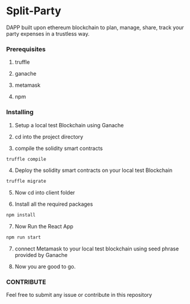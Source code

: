 # Split-Party

DAPP built upon ethereum blockchain to plan, manage, share, track your party expenses in a trustless way.


### Prerequisites

1) truffle

2) ganache

3) metamask

4) npm 

### Installing

1) Setup a local test Blockchain using Ganache

2) cd into the project directory


3) compile the solidity smart contracts 

```bash
truffle compile
```

4) Deploy the solidity smart contracts on your local test Blockchain

```bash
truffle migrate
```
5) Now cd into client folder

6) Install all the required packages

```bash
npm install
```
7) Now Run the React App

```bash
npm run start
```
7) connect Metamask to your local test blockchain using seed phrase provided by Ganache


6) Now you are good to go.

### CONTRIBUTE

Feel free to submit any issue or contribute in this repository

 

